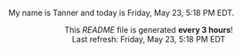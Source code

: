 My name is Tanner and today is Friday, May 23, 5:18 PM EDT.

<p align="center">This <i>README</i> file is generated <b>every 3 hours</b>!</br>Last refresh: Friday, May 23, 5:18 PM EDT<br /></p>

